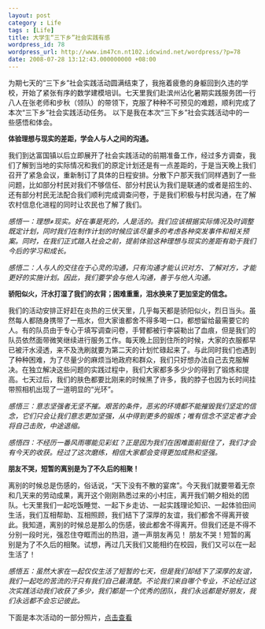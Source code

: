 ```yaml
---
layout: post
category : Life
tags : [Life]
title: 大学生“三下乡”社会实践有感
wordpress_id: 78
wordpress_url: http://www.im47cn.nt102.idcwind.net/wordpress/?p=78
date: 2008-07-28 13:12:43.000000000 +08:00
---
```

为期七天的“三下乡”社会实践活动圆满结束了，我拖着疲惫的身躯回到久违的学校，开始了紧张有序的数学建模培训。七天里我们赴滨州沾化暑期实践服务团一行八人在张老师和步秋（领队）的带领下，克服了种种不可预见的难题，顺利完成了本次“三下乡”社会实践活动任务。
以下是我在本次“三下乡”社会实践活动中的一些感悟和体会。

<strong><span style="font-size:10pt">体验理想与现实的差距，学会人与人之间的沟通。</span></strong>
<img src="http://pic.yupoo.com/dreambt/558085f8b3a7/v6mzxmmd.jpg" border="0" alt=""/>

我们到达富国镇以后立即展开了社会实践活动的前期准备工作，经过多方调查，我们了解到当地的实际情况和我们的原定计划还是有一点差距的，于是当天晚上我们召开了紧急会议，重新制订了具体的日程安排。分散下户那天我们同样遇到了一些问题，比如部分村民对我们不够信任、部分村民认为我们是联通的或者是招生的、还有部分村民无法配合我们顺利完成调查问卷，于是我们积极与村民沟通，在了解农村信息化进程的同时让农民也了解了我们。

<i>感悟一：理想≠现实。好在事是死的，人是活的。我们应该根据实际情况及时调整既定计划，同时我们在制作计划的时候应该尽量多的考虑各种突发事件和相关预案。同时，在我们正式踏入社会之前，提前体验这种理想与现实的差距有助于我们今后的学习和成长。</i>

<i>感悟二：人与人的交往在于心灵的沟通，只有沟通才能认识对方、了解对方，才能更好的实施计划。因此，我们要学会与他人沟通，善于与他人沟通。</i>

<strong><span style="font-size:10pt">骄阳似火，汗水打湿了我们的衣背；困难重重，泪水换来了更加坚定的信念。</span></strong>
<img src="http://pic.yupoo.com/dreambt/222095f8b3a7/gxrx1qzg.jpg" border="0" alt=""/>

我们的活动安排正好赶在炎热的三伏天里，几乎每天都是骄阳似火，烈日当头。虽然每人都随身携带了一瓶水，但大家谁都舍不得多喝一口，都想留给最需要它的人。有的队员由于专心于填写调查问卷，手臂都被行李袋勒出了血痕，但是我们的队员依然面带微笑继续进行服务工作。每天晚上回到住所的时候，大家的衣服都早已被汗水浸透，来不及洗刷就要为第二天的计划忙碌起来了。与此同时我们也遇到了种种困难，为了尽量少的麻烦当地政府和群众，我们只好想办法自己去克服解决。在独立解决这些问题的实践过程中，我们大家都多多少少的得到了锻炼和提高。七天过后，我们的肤色都要比刚来的时候黑了许多，我的脖子也因为长时间挂带照相机出现了一道明显的“光环”。

<i>感悟三：意志坚强者无坚不摧。艰苦的条件，恶劣的环境都不能摧毁我们坚定的信念，它们只会让我们意志更加坚强，从中得到更多的锻炼；唯有信念不坚定者才会将自己击败，中途退缩。</i>

<i>感悟四：不经历一番风雨哪能见彩虹？正是因为我们在困难面前挺住了，我们才会有今天的收获。经过了这次磨练，相信大家都会变得更加成熟和坚强。</i>


<strong><span style="font-size:10pt">朋友不哭，短暂的离别是为了不久后的相聚！</span></strong>
<img src="http://pic.yupoo.com/dreambt/576315f8b3a8/0sqa2mf5.jpg" border="0" alt=""/>

离别的时候总是伤感的，俗话说，“天下没有不散的宴席”。今天我们就要带着无奈和几天来的劳动成果，离开这个刚刚熟悉过来的小村庄，离开我们朝夕相处的团队。七天里我们一起吃饭睡觉、一起下乡走访、一起实践理论知识、一起体验田间生活，我们互相帮助、互相照顾，我们结下了深厚的友谊，我们都舍不得离开彼此。我知道，离别的时候总是那么的伤感，彼此都舍不得离开。但我们还是不得不分别一段时光，强忍住夺眶而出的热泪，道一声朋友再见！
朋友不哭！短暂的离别是为了不久后的相聚。试想，再过几天我们又能相约在校园，我们又可以在一起生活了！

<i>感悟五：虽然大家在一起仅仅生活了短暂的七天，但是我们却结下了深厚的友谊，我们一起吃的苦流的汗只有我们自己最清楚。不论我们来自哪个专业，不论经过这次实践活动我们收获了多少，我们都是一个优秀的团队，我们永远都是好朋友，我们永远都不会忘记彼此。</i>

下面是本次活动的一部分照片，<a target="_blank" href="http://www.yupoo.com/albums/share/view?id=ff8080811b76d2a0011b86ff63aa0c9c">点击查看</a>
